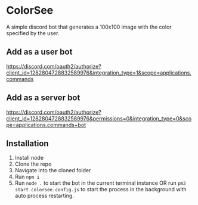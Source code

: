 # ColorSee

A simple discord bot that generates a 100x100 image with the color specified by the user.

## Add as a user bot

https://discord.com/oauth2/authorize?client_id=1282804728832589976&integration_type=1&scope=applications.commands

## Add as a server bot

https://discord.com/oauth2/authorize?client_id=1282804728832589976&permissions=0&integration_type=0&scope=applications.commands+bot

## Installation

1. Install node
2. Clone the repo
3. Navigate into the cloned folder
4. Run `npm i`
5. Run `node .` to start the bot in the current terminal instance OR run `pm2 start colorsee.config.js` to start the process in the background with auto process restarting.
